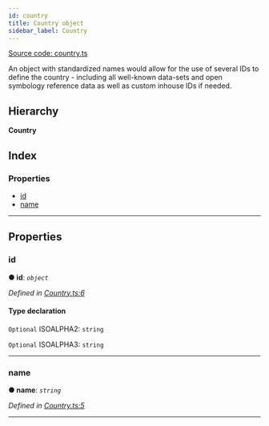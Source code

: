 ```yaml
---
id: country
title: Country object
sidebar_label: Country
---
```


[Source code: country.ts](https://github.com/finos-fo/finos-fo/tree/docusaurus/src/objects/)


An object with standardized names would allow for the use of several IDs to define the country - including all well-known data-sets and open symbology reference data as well as custom inhouse IDs if needed.

## Hierarchy

**Country**

## Index

### Properties

* [id](country.md#id)
* [name](country.md#name)

---

## Properties

<a id="id"></a>

###  id

**● id**: *`object`*

*Defined in [Country.ts:6](https://github.com/maoo/finos-fo/blob/1d0ca0d/src/objects/Country.ts#L6)*

#### Type declaration

`Optional`  ISOALPHA2: `string`

`Optional`  ISOALPHA3: `string`

___
<a id="name"></a>

###  name

**● name**: *`string`*

*Defined in [Country.ts:5](https://github.com/maoo/finos-fo/blob/1d0ca0d/src/objects/Country.ts#L5)*

___

